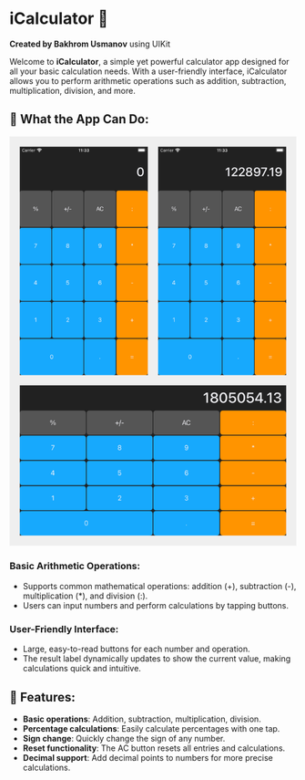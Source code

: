 # iCalculator 🧮  
**Created by Bakhrom Usmanov** using UIKit

Welcome to **iCalculator**, a simple yet powerful calculator app designed for all your basic calculation needs. With a user-friendly interface, iCalculator allows you to perform arithmetic operations such as addition, subtraction, multiplication, division, and more.

## 📱 What the App Can Do:

![Screenshot 1](Simulator%20Screenshot%20-%200.png)

### **Basic Arithmetic Operations**:
   - Supports common mathematical operations: addition (+), subtraction (-), multiplication (*), and division (:).
   - Users can input numbers and perform calculations by tapping buttons.

### **User-Friendly Interface**:
   - Large, easy-to-read buttons for each number and operation.
   - The result label dynamically updates to show the current value, making calculations quick and intuitive.

## 🚀 Features:
- **Basic operations**: Addition, subtraction, multiplication, division.
- **Percentage calculations**: Easily calculate percentages with one tap.
- **Sign change**: Quickly change the sign of any number.
- **Reset functionality**: The AC button resets all entries and calculations.
- **Decimal support**: Add decimal points to numbers for more precise calculations.

